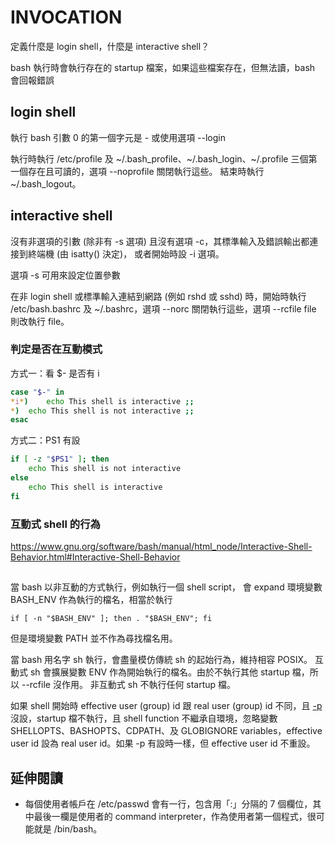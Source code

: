 # INVOCATION

定義什麼是 login shell，什麼是 interactive shell？

bash 執行時會執行存在的 startup 檔案，如果這些檔案存在，但無法讀，bash 會回報錯誤

## login shell
執行 bash 引數 0 的第一個字元是 - 或使用選項 --login

執行時執行 /etc/profile 及 ~/.bash_profile、~/.bash_login、~/.profile 三個第一個存在且可讀的，選項 --noprofile 關閉執行這些。
結束時執行 ~/.bash_logout。

## interactive shell
沒有非選項的引數 (除非有 -s 選項) 且沒有選項 -c，其標準輸入及錯誤輸出都連接到終端機 (由 isatty() 決定)，
或者開始時設 -i 選項。

選項 -s 可用來設定位置參數

在非 login shell 或標準輸入連結到網路 (例如 rshd 或 sshd) 時，開始時執行 /etc/bash.bashrc 及 ~/.bashrc，選項 --norc 關閉執行這些，選項 --rcfile file 則改執行 file。

### 判定是否在互動模式
方式一：看 $- 是否有 i
```sh
case "$-" in
*i*)	echo This shell is interactive ;;
*)	echo This shell is not interactive ;;
esac
```
方式二：PS1 有設
```sh
if [ -z "$PS1" ]; then
	echo This shell is not interactive
else
	echo This shell is interactive
fi
```

### 互動式 shell 的行為
https://www.gnu.org/software/bash/manual/html_node/Interactive-Shell-Behavior.html#Interactive-Shell-Behavior

##

當 bash 以非互動的方式執行，例如執行一個 shell script，
會 expand 環境變數 BASH_ENV 作為執行的檔名，相當於執行
```
if [ -n "$BASH_ENV" ]; then . "$BASH_ENV"; fi
```
但是環境變數 PATH 並不作為尋找檔名用。

當 bash 用名字 sh 執行，會盡量模仿傳統 sh 的起始行為，維持相容 POSIX。
互動式 sh 會擴展變數 ENV 作為開始執行的檔名。由於不執行其他 startup 檔，所以 --rcfile 沒作用。
非互動式 sh 不執行任何 startup 檔。

如果 shell 開始時 effective user (group) id 跟 real user (group) id 不同，且 [-p](builtin-set.md#-p) 沒設，startup 檔不執行，且 shell function 不繼承自環境，忽略變數 SHELLOPTS、BASHOPTS、CDPATH、及 GLOBIGNORE  variables，effective user id 設為 real user id。如果 -p 有設時一樣，但 effective user id 不重設。

## 延伸閱讀
* 每個使用者帳戶在 /etc/passwd 會有一行，包含用「:」分隔的 7 個欄位，其中最後一欄是使用者的 command interpreter，作為使用者第一個程式，很可能就是 /bin/bash。
